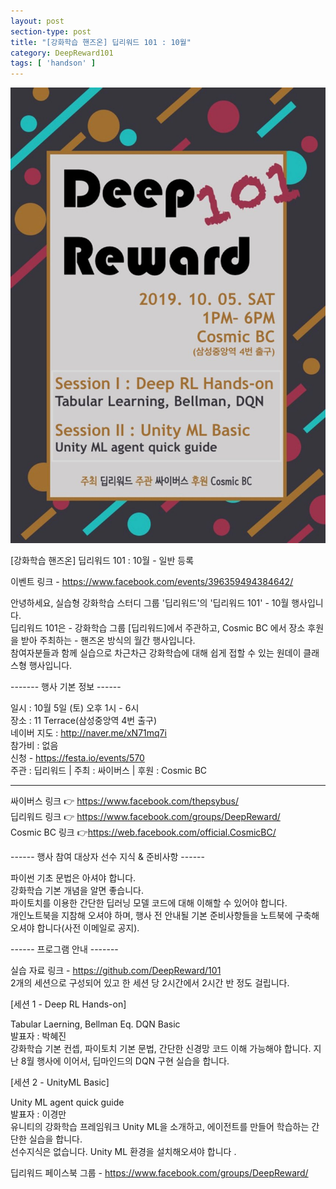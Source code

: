 ```yaml
---
layout: post
section-type: post
title: "[강화학습 핸즈온] 딥리워드 101 : 10월"
category: DeepReward101
tags: [ 'handson' ]
---
```


![img](/img/DeepReward101/october_event.jpeg)

[강화학습 핸즈온] 딥리워드 101 : 10월 - 일반 등록

이벤트 링크 - https://www.facebook.com/events/396359494384642/

안녕하세요, 실습형 강화학습 스터디 그룹 '딥리워드'의 '딥리워드 101' - 10월 행사입니다.  
딥리워드 101은 - 강화학습 그룹 [딥리워드]에서 주관하고, Cosmic BC 에서 장소 후원을 받아 주최하는 - 핸즈온 방식의 월간 행사입니다.  
참여자분들과 함께 실습으로 차근차근 강화학습에 대해 쉽게 접할 수 있는 원데이 클래스형 행사입니다.  

------- 행사 기본 정보 ------

일시 : 10월 5일 (토) 오후 1시 - 6시  
장소 : 11 Terrace(삼성중앙역 4번 출구)  
네이버 지도 : http://naver.me/xN71mq7i  
참가비 : 없음  
신청 - https://festa.io/events/570  
주관 : 딥리워드 | 주최 : 싸이버스 | 후원 : Cosmic BC  

-----

싸이버스 링크 :point_right: https://www.facebook.com/thepsybus/  
딥리워드 링크 :point_right: https://www.facebook.com/groups/DeepReward/  
Cosmic BC 링크 :point_right:https://web.facebook.com/official.CosmicBC/  


------ 행사 참여 대상자 선수 지식 & 준비사항 ------

파이썬 기초 문법은 아셔야 합니다.  
강화학습 기본 개념을 알면 좋습니다.  
파이토치를 이용한 간단한 딥러닝 모델 코드에 대해 이해할 수 있어야 합니다.  
개인노트북을 지참해 오셔야 하며, 행사 전 안내될 기본 준비사항들을 노트북에 구축해오셔야 합니다(사전 이메일로 공지).  

------ 프로그램 안내 -------

실습 자료 링크 - https://github.com/DeepReward/101  
2개의 세션으로 구성되어 있고 한 세션 당 2시간에서 2시간 반 정도 걸립니다.


[세션 1 - Deep RL Hands-on]  

Tabular Laerning, Bellman Eq. DQN Basic  
발표자 : 박혜진  
강화학습 기본 컨셉, 파이토치 기본 문법, 간단한 신경망 코드 이해 가능해야 합니다. 지난 8월 행사에 이어서, 딥마인드의 DQN 구현 실습을 합니다.  

[세션 2 - UnityML Basic]  

Unity ML agent quick guide  
발표자 : 이경만  
유니티의 강화학습 프레임워크 Unity ML을 소개하고, 에이전트를 만들어 학습하는 간단한 실습을 합니다.  
선수지식은 없습니다. Unity ML 환경을 설치해오셔야 합니다 .  

딥리워드 페이스북 그룹 - https://www.facebook.com/groups/DeepReward/
